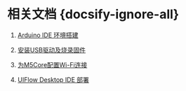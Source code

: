 # 相关文档 {docsify-ignore-all}

<!-- 1. [如何安装 USB 驱动并建立与 PC 的串口通讯](zh_CN/related_documents/establish_serial_connection)

2. [如何安装 Git 和 Arduino](zh_CN/related_documents/how_to_install_git_and_arduino)

3. [如何更新 Arduino-M5Stack 库](zh_CN/related_documents/upgrade_m5stack_lib)

4. [安装USB驱动及烧录固件](zh_CN/related_documents/how_to_burn_firmware)

5. [如何使用 M5Core 连接可联网的 WiFi 热点](zh_CN/related_documents/how_to_connect_wifi_using_core) -->



<!-- 1. [如何安装 USB 驱动并建立与 PC 的串口通讯](zh_CN/related_documents/establish_serial_connection) -->

1. [Arduino IDE 环境搭建](zh_CN/related_documents/Arduino_IDE)

<!-- 3. [如何更新 Arduino-M5Stack 库](zh_CN/related_documents/upgrade_m5stack_lib) -->

2. [安装USB驱动及烧录固件](zh_CN/related_documents/M5Burner)

3. [为M5Core配置Wi-Fi连接](zh_CN/related_documents/Setting_WIFI)

4. [UIFlow Desktop IDE 部署](zh_CN/related_documents/UIFlow_Desktop_IDE)

